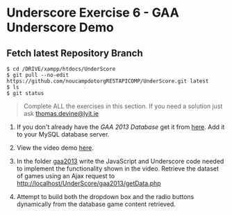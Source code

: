 # Underscore Exercise 6 - GAA Underscore Demo
		

## Fetch latest Repository Branch

```
$ cd /DRIVE/xampp/htdocs/UnderScore
$ git pull --no-edit https://github.com/noucampdotorgRESTAPICOMP/UnderScore.git latest
$ ls
$ git status

```

> Complete ALL the exercises in this section. If you need a solution just ask thomas.devine@lyit.ie

1.	If you don't already have the *GAA 2013 Database* get it from [here](../gaa2013/gaa2013.sql).  Add it to your MySQL database server.

1.	View the video demo [here](https://media.heanet.ie/page/d71e3cb636e71d84f9a6d6681b3ebc59). 

1.	In the folder [gaa2013](http://localhost/UnderScore/gaa2013/) write the JavaScript and Underscore code needed to implement the functionality shown in the video.  Retrieve the dataset of games using an Ajax request to [http://localhost/UnderScore/gaa2013/getData.php](http://localhost/UnderScore/gaa2013/getData.php)

1.	Attempt to build both the dropdown box and the radio buttons dynamically from the database game content retrieved.


